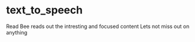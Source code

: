 # text_to_speech


Read Bee reads out the intresting and focused content 
Lets not miss out on anything 
